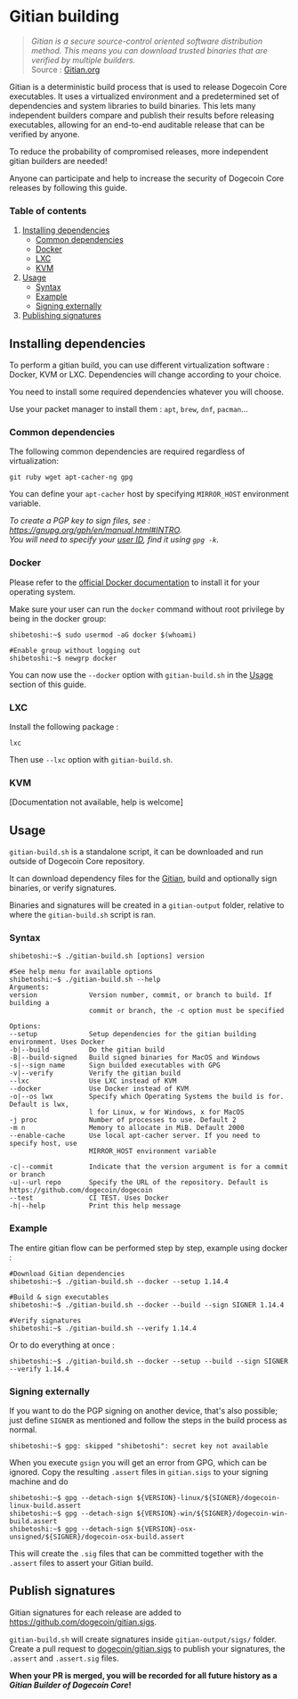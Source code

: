 
# Gitian building

> *Gitian is a secure source-control oriented software distribution method. This means you can download trusted binaries that are verified by multiple builders.*  
Source : [Gitian.org](https://gitian.org/)

Gitian is a deterministic build process that is used to release Dogecoin Core executables. It uses a virtualized environment and a predetermined set of dependencies and system libraries to build binaries. This lets many independent builders compare and publish their results before releasing executables, allowing for an end-to-end auditable release that can be verified by anyone.

To reduce the probability of compromised releases, more independent gitian builders are needed!

Anyone can participate and help to increase the security of Dogecoin Core releases by following this guide.

### Table of contents

1. [Installing dependencies](#installing-dependencies)
    * [Common dependencies](#common-dependencies)
    * [Docker](#docker)
    * [LXC](#lxc)
    * [KVM](#kvm)
2. [Usage](#usage)
    * [Syntax](#syntax)
    * [Example](#example)
    * [Signing externally](#signing-externally)
3. [Publishing signatures](#publishing-signatures)

## Installing dependencies

To perform a gitian build, you can use different virtualization software : Docker, KVM or LXC. Dependencies will change according to your choice.

You need to install some required dependencies whatever you will choose.  

Use your packet manager to install them : `apt`, `brew`, `dnf`, `pacman`...

### Common dependencies

The following common dependencies are required regardless of virtualization:
```
git ruby wget apt-cacher-ng gpg
```
You can define your `apt-cacher` host by specifying `MIRROR_HOST` environment variable.

*To create a PGP key to sign files, see : https://gnupg.org/gph/en/manual.html#INTRO.  
You will need to specify your [user ID](https://www.gnupg.org/documentation/manuals/gnupg/Specify-a-User-ID.html), find it using `gpg -k`.*

### Docker

Please refer to the [official Docker documentation](https://docs.docker.com/engine/install/) to install it for your operating system.

Make sure your user can run the `docker` command without root privilege by being in the docker group:
```console
shibetoshi:~$ sudo usermod -aG docker $(whoami)

#Enable group without logging out
shibetoshi:~$ newgrp docker
```

You can now use the `--docker` option with `gitian-build.sh` in the [Usage](#usage) section of this guide.

### LXC
Install the following package :
```
lxc
```

Then use `--lxc` option with `gitian-build.sh`.

### KVM

[Documentation not available, help is welcome]

## Usage

`gitian-build.sh` is a standalone script, it can be downloaded and run outside of Dogecoin Core repository.

It can download dependency files for the [Gitian](https://github.com/devrandom/gitian-builder), build and optionally sign binaries, or verify signatures.

Binaries and signatures will be created in a `gitian-output` folder, relative to where the
`gitian-build.sh` script is ran.

### Syntax

```console
shibetoshi:~$ ./gitian-build.sh [options] version

#See help menu for available options
shibetoshi:~$ ./gitian-build.sh --help
Arguments:
version             Version number, commit, or branch to build. If building a
                    commit or branch, the -c option must be specified

Options:
--setup             Setup dependencies for the gitian building environment. Uses Docker
-b|--build          Do the gitian build
-B|--build-signed   Build signed binaries for MacOS and Windows
-s|--sign name      Sign builded executables with GPG
-v|--verify         Verify the gitian build
--lxc               Use LXC instead of KVM
--docker            Use Docker instead of KVM
-o|--os lwx         Specify which Operating Systems the build is for. Default is lwx,
                    l for Linux, w for Windows, x for MacOS
-j proc             Number of processes to use. Default 2
-m n                Memory to allocate in MiB. Default 2000
--enable-cache      Use local apt-cacher server. If you need to specify host, use
                    MIRROR_HOST environment variable

-c|--commit         Indicate that the version argument is for a commit or branch
-u|--url repo       Specify the URL of the repository. Default is https://github.com/dogecoin/dogecoin
--test              CI TEST. Uses Docker
-h|--help           Print this help message
```

### Example

The entire gitian flow can be performed step by step, example using docker :
```console
#Download Gitian dependencies
shibetoshi:~$ ./gitian-build.sh --docker --setup 1.14.4

#Build & sign executables
shibetoshi:~$ ./gitian-build.sh --docker --build --sign SIGNER 1.14.4

#Verify signatures
shibetoshi:~$ ./gitian-build.sh --verify 1.14.4
```

Or to do everything at once :
```console
shibetoshi:~$ ./gitian-build.sh --docker --setup --build --sign SIGNER --verify 1.14.4
```

### Signing externally

If you want to do the PGP signing on another device, that's also possible; just define `SIGNER` as mentioned
and follow the steps in the build process as normal.

```console
shibetoshi:~$ gpg: skipped "shibetoshi": secret key not available
```

When you execute `gsign` you will get an error from GPG, which can be ignored. Copy the resulting `.assert` files in `gitian.sigs` to your signing machine and do

```console
shibetoshi:~$ gpg --detach-sign ${VERSION}-linux/${SIGNER}/dogecoin-linux-build.assert
shibetoshi:~$ gpg --detach-sign ${VERSION}-win/${SIGNER}/dogecoin-win-build.assert
shibetoshi:~$ gpg --detach-sign ${VERSION}-osx-unsigned/${SIGNER}/dogecoin-osx-build.assert
```

This will create the `.sig` files that can be committed together with the `.assert` files to assert your Gitian build.

## Publish signatures

Gitian signatures for each release are added to https://github.com/dogecoin/gitian.sigs.

`gitian-build.sh` will create signatures inside `gitian-output/sigs/` folder. Create a pull request to [dogecoin/gitian.sigs](https://github.com/dogecoin/gitian.sigs) to publish your signatures, the `.assert` and `.assert.sig` files.

**When your PR is merged, you will be recorded for all future history as a *Gitian Builder of Dogecoin Core*!**
